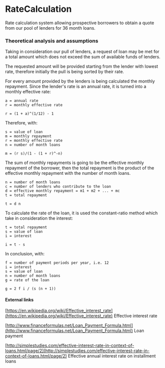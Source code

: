 # RateCalculation
Rate calculation system allowing prospective borrowers to obtain a quote from our pool of lenders for 36 month loans.

### Theoretical analysis and assumptions

Taking in consideration our pull of lenders, a request of loan may be met for a total amount which does not exceed the sum of available funds of lenders.

The requested amount will be provided starting from the lender with lowest rate, therefore initially the pull is being sorted by their rate.

For every amount provided by the lenders is being calculated the monthly repayment. Since the lender's rate is an annual rate, it is turned into a monthly effective rate:

```
a = annual rate
r = monthly effective rate

r = (1 + a)^(1/12) - 1
```

Therefore, with:

```
s = value of loan
m = monthly repayment
r = monthly effective rate
n = number of month loans

m = (r s)/(1 - (1 + r)^-n)
```

The sum of monthly repayments is going to be the effective monthly repayment of the borrower, then the total repayment is the product of the effective monthly repayment with the number of month loans.

```
n = number of month loans
c = number of lenders who contribute to the loan
d = effective monthly repayment = m1 + m2 + ... + mc
t = total repayment

t = d n
```

To calculate the rate of the loan, it is used the constant-ratio method which take in consideration the interest:

```
t = total repayment
s = value of loan
i = interest

i = t - s
```

In conclusion, with:

```
f = number of payment periods per year, i.e. 12
i = interest
s = value of loan
n = number of month loans
g = rate of the loan

g = 2 f i / (s (n + 1))
```

#### External links

[https://en.wikipedia.org/wiki/Effective_interest_rate](https://en.wikipedia.org/wiki/Effective_interest_rate) Effective interest rate

[http://www.financeformulas.net/Loan_Payment_Formula.html](http://www.financeformulas.net/Loan_Payment_Formula.html) Loan payment

[http://simplestudies.com/effective-interest-rate-in-context-of-loans.html/page/2](http://simplestudies.com/effective-interest-rate-in-context-of-loans.html/page/2) Effective annual interest rate on installment loans